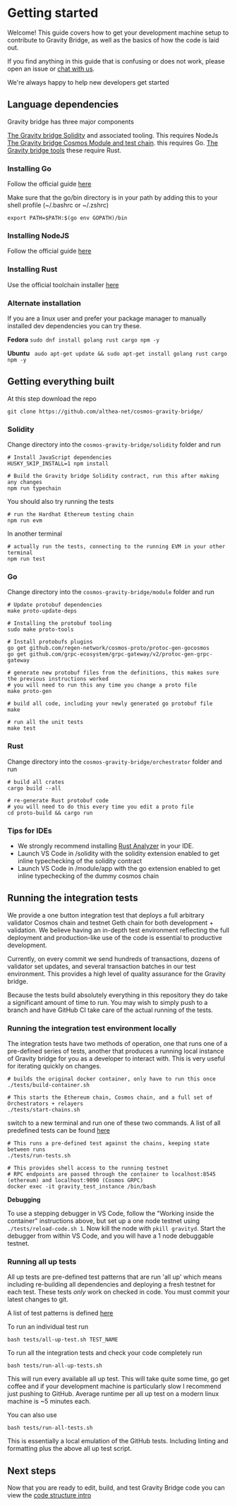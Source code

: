 # Getting started

Welcome! This guide covers how to get your development machine setup to contribute to Gravity Bridge, as well as the basics of how the code is laid out.

If you find anything in this guide that is confusing or does not work, please open an issue or [chat with us](https://discord.com/invite/vw8twzR).

We're always happy to help new developers get started

## Language dependencies

Gravity bridge has three major components

[The Gravity bridge Solidity](https://github.com/althea-net/cosmos-gravity-bridge/tree/main/solidity) and associated tooling. This requires NodeJs
[The Gravity bridge Cosmos Module and test chain](https://github.com/althea-net/cosmos-gravity-bridge/tree/main/module). this requires Go.
[The Gravity bridge tools](https://github.com/althea-net/cosmos-gravity-bridge/tree/main/orchestrator) these require Rust.

### Installing Go

Follow the official guide [here](https://golang.org/doc/install)

Make sure that the go/bin directory is in your path by adding this to your shell profile (~/.bashrc or ~/.zshrc)

```
export PATH=$PATH:$(go env GOPATH)/bin
```

### Installing NodeJS

Follow the official guide [here](https://nodejs.org/en/)

### Installing Rust

Use the official toolchain installer [here](https://rustup.rs/)

### Alternate installation

If you are a linux user and prefer your package manager to manually installed dev dependencies you can try these.

**Fedora**
`sudo dnf install golang rust cargo npm -y`

**Ubuntu**
` audo apt-get update && sudo apt-get install golang rust cargo npm -y`

## Getting everything built

At this step download the repo

```
git clone https://github.com/althea-net/cosmos-gravity-bridge/
```

### Solidity

Change directory into the `cosmos-gravity-bridge/solidity` folder and run

```
# Install JavaScript dependencies
HUSKY_SKIP_INSTALL=1 npm install

# Build the Gravity bridge Solidity contract, run this after making any changes
npm run typechain
```

You should also try running the tests

```
# run the Hardhat Ethereum testing chain
npm run evm
```

In another terminal

```
# actually run the tests, connecting to the running EVM in your other terminal
npm run test
```

### Go

Change directory into the `cosmos-gravity-bridge/module` folder and run

```
# Update protobuf dependencies
make proto-update-deps

# Installing the protobuf tooling
sudo make proto-tools

# Install protobufs plugins
go get github.com/regen-network/cosmos-proto/protoc-gen-gocosmos
go get github.com/grpc-ecosystem/grpc-gateway/v2/protoc-gen-grpc-gateway
```

```
# generate new protobuf files from the definitions, this makes sure the previous instructions worked
# you will need to run this any time you change a proto file
make proto-gen

# build all code, including your newly generated go protobuf file
make

# run all the unit tests
make test
```

### Rust

Change directory into the `cosmos-gravity-bridge/orchestrator` folder and run

```
# build all crates
cargo build --all

# re-generate Rust protobuf code
# you will need to do this every time you edit a proto file
cd proto-build && cargo run
```

### Tips for IDEs

- We strongly recommend installing [Rust Analyzer](https://rust-analyzer.github.io/) in your IDE.
- Launch VS Code in /solidity with the solidity extension enabled to get inline typechecking of the solidity contract
- Launch VS Code in /module/app with the go extension enabled to get inline typechecking of the dummy cosmos chain

## Running the integration tests

We provide a one button integration test that deploys a full arbitrary validator Cosmos chain and testnet Geth chain for both development + validation.
We believe having an in-depth test environment reflecting the full deployment and production-like use of the code is essential to productive development.

Currently, on every commit we send hundreds of transactions, dozens of validator set updates, and several transaction batches in our test environment.
This provides a high level of quality assurance for the Gravity bridge.

Because the tests build absolutely everything in this repository they do take a significant amount of time to run.
You may wish to simply push to a branch and have GitHub CI take care of the actual running of the tests.

### Running the integration test environment locally

The integration tests have two methods of operation, one that runs one of a pre-defined series of tests, another that produces a running local instance
of Gravity bridge for you as a developer to interact with. This is very useful for iterating quickly on changes.

```
# builds the original docker container, only have to run this once
./tests/build-container.sh

# This starts the Ethereum chain, Cosmos chain, and a full set of Orchestrators + relayers
./tests/start-chains.sh
```

switch to a new terminal and run one of these two commands. A list of all predefined tests can be found [here](https://github.com/althea-net/cosmos-gravity-bridge/blob/main/orchestrator/test_runner/src/main.rs#L169)

```
# This runs a pre-defined test against the chains, keeping state between runs
./tests/run-tests.sh

# This provides shell access to the running testnet
# RPC endpoints are passed through the container to localhost:8545 (ethereum) and localhost:9090 (Cosmos GRPC)
docker exec -it gravity_test_instance /bin/bash
```

**Debugging**

To use a stepping debugger in VS Code, follow the "Working inside the container" instructions above, but set up a one node testnet using
`./tests/reload-code.sh 1`. Now kill the node with `pkill gravityd`. Start the debugger from within VS Code, and you will have a 1 node debuggable testnet.

### Running all up tests

All up tests are pre-defined test patterns that are run 'all up' which means including re-building all dependencies and deploying a fresh testnet for each test.
These tests _only_ work on checked in code. You must commit your latest changes to git.

A list of test patterns is defined [here](https://github.com/althea-net/cosmos-gravity-bridge/blob/main/orchestrator/test_runner/src/main.rs#L169)

To run an individual test run

```
bash tests/all-up-test.sh TEST_NAME
```

To run all the integration tests and check your code completely run

```
bash tests/run-all-up-tests.sh
```

This will run every available all up test. This will take quite some time, go get coffee and if your development machine is
particularly slow I recommend just pushing to GitHub. Average runtime per all up test on a modern linux machine is ~5 minutes each.

You can also use

```
bash tests/run-all-tests.sh
```

This is essentially a local emulation of the GitHub tests. Including linting and formatting plus the above all up test script.

## Next steps

Now that you are ready to edit, build, and test Gravity Bridge code you can view the [code structure intro](/docs/developer/code-structure.md)
